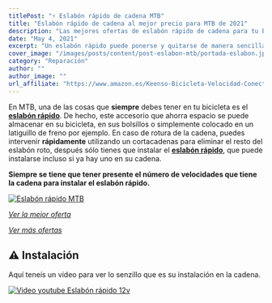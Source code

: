 ```yaml
---
titlePost: "⚡ Eslabón rápido de cadena MTB"
title: "Eslabón rápido de cadena al mejor precio para MTB de 2021"
description: "Las mejores ofertas de eslabón rápido de cadena para tu bicicleta de montaña. Encontrarás las mejores ofertas eslabón rápido. ¡Entra y cómpralos!"
date: "May 4, 2021"
excerpt: "Un eslabón rápido puede ponerse y quitarse de manera sencilla."
cover_image: "/images/posts/content/post-eslabon-mtb/portada-eslabon.jpg"
category: "Reparación"
author: ""
author_image: ""
url_affiliate: "https://www.amazon.es/Keenso-Bicicleta-Velocidad-Conector-Accesorio/dp/B084YSGPG6?__mk_es_ES=%C3%85M%C3%85%C5%BD%C3%95%C3%91&dchild=1&keywords=eslabon+12v&qid=1628955374&sr=8-2&linkCode=ll1&tag=devser-21&linkId=8a6a38608f6c8c7b2540caba842827da&language=es_ES&ref_=as_li_ss_tl"
---
```


En MTB, una de las cosas que **siempre** debes tener en tu bicicleta es el [**eslabón rápido**](https://www.amazon.es/Keenso-Bicicleta-Velocidad-Conector-Accesorio/dp/B084YSGPG6?__mk_es_ES=%C3%85M%C3%85%C5%BD%C3%95%C3%91&dchild=1&keywords=eslabon+12v&qid=1628955374&sr=8-2&linkCode=ll1&tag=devser-21&linkId=8a6a38608f6c8c7b2540caba842827da&language=es_ES&ref_=as_li_ss_tl). De hecho, este accesorio que ahorra espacio se puede almacenar en su bicicleta, en sus bolsillos o simplemente colocado en un latiguillo de freno por ejemplo. En caso de rotura de la cadena, puedes intervenir **rápidamente** utilizando un cortacadenas para eliminar el resto del eslabón roto, después sólo tienes que instalar el [**eslabón rápido**](https://www.amazon.es/Keenso-Bicicleta-Velocidad-Conector-Accesorio/dp/B084YSGPG6?__mk_es_ES=%C3%85M%C3%85%C5%BD%C3%95%C3%91&dchild=1&keywords=eslabon+12v&qid=1628955374&sr=8-2&linkCode=ll1&tag=devser-21&linkId=8a6a38608f6c8c7b2540caba842827da&language=es_ES&ref_=as_li_ss_tl), que puede instalarse incluso si ya hay uno en su cadena. 

**Siempre se tiene que tener presente el número de velocidades que tiene la cadena para instalar el eslabón rápido.**

[![Eslabón rápido MTB](/images/posts/content/post-eslabon-mtb/eslabon.jpg)](https://www.amazon.es/Keenso-Bicicleta-Velocidad-Conector-Accesorio/dp/B084YSGPG6?__mk_es_ES=%C3%85M%C3%85%C5%BD%C3%95%C3%91&dchild=1&keywords=eslabon+12v&qid=1628955374&sr=8-2&linkCode=ll1&tag=devser-21&linkId=8a6a38608f6c8c7b2540caba842827da&language=es_ES&ref_=as_li_ss_tl "Eslabón rápido MTB")

*[Ver la mejor oferta](https://www.amazon.es/Keenso-Bicicleta-Velocidad-Conector-Accesorio/dp/B084YSGPG6?__mk_es_ES=%C3%85M%C3%85%C5%BD%C3%95%C3%91&dchild=1&keywords=eslabon+12v&qid=1628955374&sr=8-2&linkCode=ll1&tag=devser-21&linkId=8a6a38608f6c8c7b2540caba842827da&language=es_ES&ref_=as_li_ss_tl)*

*[Ver más ofertas](https://www.amazon.es/s?k=eslabon&i=sporting&__mk_es_ES=%C3%85M%C3%85%C5%BD%C3%95%C3%91&linkCode=ll2&tag=devser-21&linkId=39aab93798d1c008078481768a3fc765&language=es_ES&ref_=as_li_ss_tl)*

## ⚠️ Instalación

Aquí teneís un video para ver lo senzillo que es su instalación en la cadena.

[![Video youtube Eslabón rápido 12v](/images/posts/content/post-eslabon-mtb/instalacion-eslabon.jpg)](http://www.youtube.com/watch?v=Kh5LxznIJXE "Video youtube Eslabón rápido 12v")
